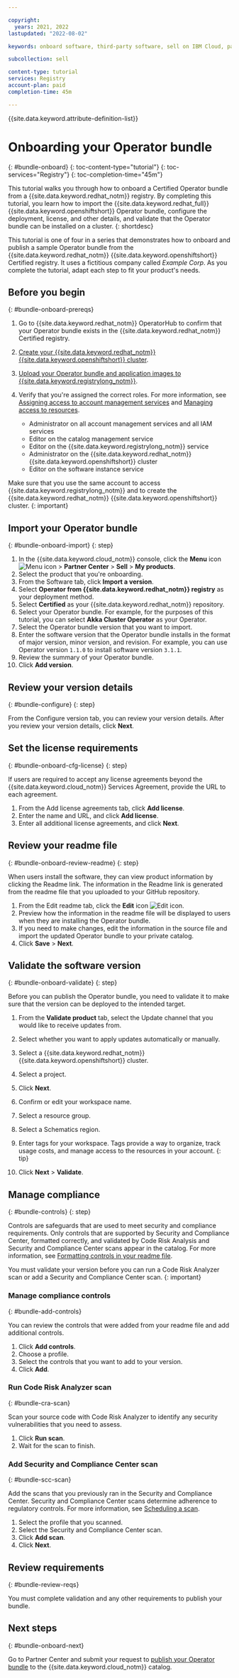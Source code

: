```yaml
---

copyright:
  years: 2021, 2022
lastupdated: "2022-08-02"

keywords: onboard software, third-party software, sell on IBM Cloud, partner center, operator, validate, test, sample Red Hat OpenShift operator, operator bundle

subcollection: sell

content-type: tutorial
services: Registry
account-plan: paid
completion-time: 45m 

---
```


{{site.data.keyword.attribute-definition-list}}

# Onboarding your Operator bundle 
{: #bundle-onboard}
{: toc-content-type="tutorial"} 
{: toc-services="Registry"}
{: toc-completion-time="45m"} 

This tutorial walks you through how to onboard a Certified Operator bundle from a {{site.data.keyword.redhat_notm}} registry. By completing this tutorial, you learn how to import the {{site.data.keyword.redhat_full}} {{site.data.keyword.openshiftshort}} Operator bundle, configure the deployment, license, and other details, and validate that the Operator bundle can be installed on a cluster.
{: shortdesc}

This tutorial is one of four in a series that demonstrates how to onboard and publish a sample Operator bundle from the {{site.data.keyword.redhat_notm}} {{site.data.keyword.openshiftshort}} Certified registry. It uses a fictitious company called *Example Corp*. As you complete the tutorial, adapt each step to fit your product's needs.


## Before you begin
{: #bundle-onboard-prereqs}

1. Go to {{site.data.keyword.redhat_notm}} OperatorHub to confirm that your Operator bundle exists in the {{site.data.keyword.redhat_notm}} Certified registry.
1. [Create your {{site.data.keyword.redhat_notm}} {{site.data.keyword.openshiftshort}} cluster](/docs/openshift?topic=openshift-getting-started). 
1. [Upload your Operator bundle and application images to {{site.data.keyword.registrylong_notm}}](/docs/Registry?topic=Registry-getting-started).
1. Verify that you're assigned the correct roles. For more information, see [Assigning access to account management services](/docs/account?topic=account-account-services) and [Managing access to resources](/docs/account?topic=account-assign-access-resources).

   * Administrator on all account management services and all IAM services
   * Editor on the catalog management service
   * Editor on the {{site.data.keyword.registrylong_notm}} service
   * Administrator on the {{site.data.keyword.redhat_notm}} {{site.data.keyword.openshiftshort}} cluster
   * Editor on the software instance service

Make sure that you use the same account to access {{site.data.keyword.registrylong_notm}} and to create the {{site.data.keyword.redhat_notm}} {{site.data.keyword.openshiftshort}} cluster.
{: important}

## Import your Operator bundle
{: #bundle-onboard-import}
{: step}

1. In the {{site.data.keyword.cloud_notm}} console, click the **Menu** icon ![Menu icon](../icons/icon_hamburger.svg "Menu") > **Partner Center** > **Sell** > **My products**.
1. Select the product that you're onboarding.
1. From the Software tab, click **Import a version**.
1. Select **Operator from {{site.data.keyword.redhat_notm}} registry** as your deployment method. 
1. Select **Certified** as your {{site.data.keyword.redhat_notm}} repository. 
1. Select your Operator bundle. For example, for the purposes of this tutorial, you can select **Akka Cluster Operator** as your Operator.
1. Select the Operator bundle version that you want to import.  
1. Enter the software version that the Operator bundle installs in the format of major version, minor version, and revision. For example, you can use Operator version `1.1.0` to install software version `3.1.1`. 
1. Review the summary of your Operator bundle. 
1. Click **Add version**.

## Review your version details
{: #bundle-configure}
{: step}

From the Configure version tab, you can review your version details. After you review your version details, click **Next**.

## Set the license requirements
{: #bundle-onboard-cfg-license}
{: step}

If users are required to accept any license agreements beyond the {{site.data.keyword.cloud_notm}} Services Agreement, provide the URL to each agreement.

1. From the Add license agreements tab, click **Add license**. 
2. Enter the name and URL, and click **Add license**.
3. Enter all additional license agreements, and  click **Next**.

## Review your readme file 
{: #bundle-onboard-review-readme}
{: step}

When users install the software, they can view product information by clicking the Readme link. The information in the Readme link is generated from the readme file that you uploaded to your GitHub repository.

1. From the Edit readme tab, click the **Edit** icon ![Edit icon](../icons/edit-tagging.svg "Edit").
2. Preview how the information in the readme file will be displayed to users when they are installing the Operator bundle.
3. If you need to make changes, edit the information in the source file and import the updated Operator bundle to your private catalog. 
4. Click **Save** > **Next**.

## Validate the software version
{: #bundle-onboard-validate}
{: step}

Before you can publish the Operator bundle, you need to validate it to make sure that the version can be deployed to the intended target. 

1. From the **Validate product** tab, select the Update channel that you would like to receive updates from. 
1. Select whether you want to apply updates automatically or manually. 
1. Select a {{site.data.keyword.redhat_notm}} {{site.data.keyword.openshiftshort}} cluster. 
1. Select a project. 
1. Click **Next**.
1. Confirm or edit your workspace name.  
1. Select a resource group. 
1. Select a Schematics region. 
1. Enter tags for your workspace. 
    Tags provide a way to organize, track usage costs, and manage access to the resources in your account.
    {: tip}
  
1. Click **Next** > **Validate**.

## Manage compliance
{: #bundle-controls}
{: step}

Controls are safeguards that are used to meet security and compliance requirements. Only controls that are supported by Security and Compliance Center, formatted correctly, and validated by Code Risk Analysis and Security and Compliance Center scans appear in the catalog. For more information, see [Formatting controls in your readme file](/docs/sell?topic=sell-sell-format-controls).

You must validate your version before you can run a Code Risk Analyzer scan or add a Security and Compliance Center scan. 
{: important}

### Manage compliance controls
{: #bundle-add-controls}

You can review the controls that were added from your readme file and add additional controls.

1. Click **Add controls**. 
1. Choose a profile. 
1. Select the controls that you want to add to your version. 
1. Click **Add**.

### Run Code Risk Analyzer scan
{: #bundle-cra-scan}

Scan your source code with Code Risk Analyzer to identify any security vulnerabilities that you need to assess.

1. Click **Run scan**. 
2. Wait for the scan to finish. 

### Add Security and Compliance Center scan
{: #bundle-scc-scan}

Add the scans that you previously ran in the Security and Compliance Center. Security and Compliance Center scans determine adherence to regulatory controls. For more information, see [Scheduling a scan](/docs/security-compliance?topic=security-compliance-schedule-scan).

1. Select the profile that you scanned. 
1. Select the Security and Compliance Center scan. 
1. Click **Add scan**.
1. Click **Next**.

## Review requirements
{: #bundle-review-reqs}

You must complete validation and any other requirements to publish your bundle. 

## Next steps
{: #bundle-onboard-next}

Go to Partner Center and submit your request to [publish your Operator bundle](/docs/sell?topic=sell-bundle-publish) to the {{site.data.keyword.cloud_notm}} catalog.


